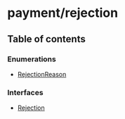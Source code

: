 # payment/rejection

## Table of contents

### Enumerations

* [RejectionReason](../../../new\_yajsapi/enums/payment\_rejection.RejectionReason.md)

### Interfaces

* [Rejection](../../../new\_yajsapi/interfaces/payment\_rejection.Rejection.md)
